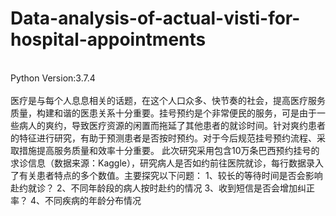 # Data-analysis-of-actual-visti-for-hospital-appointments
<br>
Python Version:3.7.4<br><br>
医疗是与每个人息息相关的话题，在这个人口众多、快节奏的社会，提高医疗服务质量，构建和谐的医患关系十分重要。挂号预约是个非常便民的服务，可是由于一些病人的爽约，导致医疗资源的闲置而拖延了其他患者的就诊时间。针对爽约患者的特征进行研究，有助于预测患者是否按时预约。对于今后规范挂号预约流程、采取措施提高服务质量和效率十分重要。
此次研究采用包含10万条巴西预约挂号的求诊信息（数据来源：Kaggle），研究病人是否如约前往医院就诊，每行数据录入了有关患者特点的多个数值。主要探究以下问题：
1、较长的等待时间是否会影响赴约就诊？
2、不同年龄段的病人按时赴约的情况
3、收到短信是否会增加纠正率？
4、不同疾病的年龄分布情况
